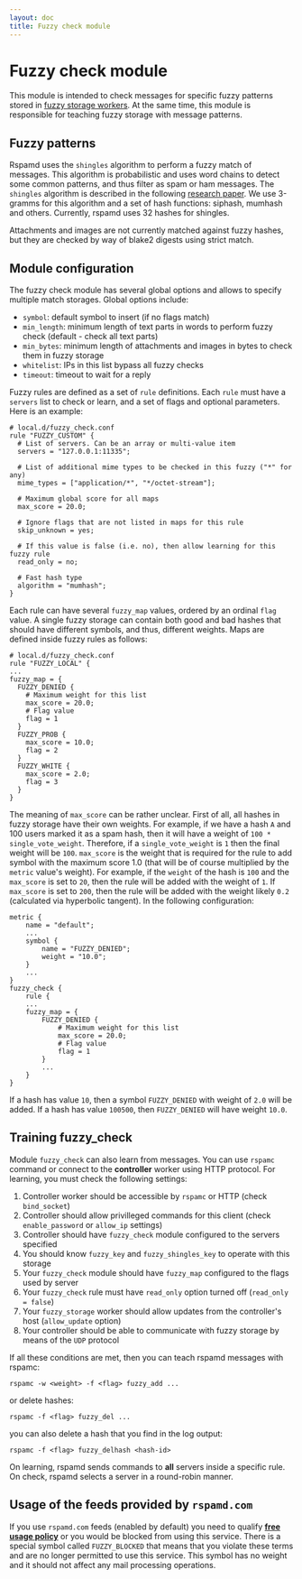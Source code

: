 ```yaml
---
layout: doc
title: Fuzzy check module
---
```

# Fuzzy check module

This module is intended to check messages for specific fuzzy patterns stored in
[fuzzy storage workers](../workers/fuzzy_storage.html). At the same time, this module
is responsible for teaching fuzzy storage with message patterns.

## Fuzzy patterns

Rspamd uses the `shingles` algorithm to perform a fuzzy match of messages. This algorithm
is probabilistic and uses word chains to detect some common patterns, and thus filter
as spam or ham messages. The `shingles` algorithm is described in the following 
[research paper](http://dl.acm.org/citation.cfm?id=283370). We use 3-gramms for this
algorithm and a set of hash functions: siphash, mumhash and others. Currently,
rspamd uses 32 hashes for shingles.

Attachments and images are not currently matched against fuzzy hashes, but they
are checked by way of blake2 digests using strict match.

## Module configuration

The fuzzy check module has several global options and allows to specify multiple match
storages. Global options include:

- `symbol`: default symbol to insert (if no flags match)
- `min_length`: minimum length of text parts in words to perform fuzzy check (default - check all text parts)
- `min_bytes`: minimum length of attachments and images in bytes to check them in fuzzy storage
- `whitelist`: IPs in this list bypass all fuzzy checks
- `timeout`: timeout to wait for a reply

Fuzzy rules are defined as a set of `rule` definitions. Each `rule` must have a `servers`
list to check or learn, and a set of flags and optional parameters. Here is an example:

~~~ucl
# local.d/fuzzy_check.conf
rule "FUZZY_CUSTOM" {
  # List of servers. Can be an array or multi-value item
  servers = "127.0.0.1:11335";

  # List of additional mime types to be checked in this fuzzy ("*" for any)
  mime_types = ["application/*", "*/octet-stream"];

  # Maximum global score for all maps
  max_score = 20.0;

  # Ignore flags that are not listed in maps for this rule
  skip_unknown = yes;

  # If this value is false (i.e. no), then allow learning for this fuzzy rule
  read_only = no;

  # Fast hash type
  algorithm = "mumhash";
}
~~~

Each rule can have several `fuzzy_map` values, ordered by an ordinal `flag` value. A single
fuzzy storage can contain both good and bad hashes that should have different symbols,
and thus, different weights. Maps are defined inside fuzzy rules as follows:

~~~ucl
# local.d/fuzzy_check.conf
rule "FUZZY_LOCAL" {
...
fuzzy_map = {
  FUZZY_DENIED {
    # Maximum weight for this list
    max_score = 20.0;
    # Flag value
    flag = 1
  }
  FUZZY_PROB {
    max_score = 10.0;
    flag = 2
  }
  FUZZY_WHITE {
    max_score = 2.0;
    flag = 3
  }
}
~~~

The meaning of `max_score` can be rather unclear. First of all, all hashes in
fuzzy storage have their own weights. For example, if we have a hash `A` and 100 users
marked it as a spam hash, then it will have a weight of `100 * single_vote_weight`.
Therefore, if a `single_vote_weight` is `1` then the final weight will be `100`.
`max_score` is the weight that is required for the rule to add symbol with the maximum
score 1.0 (that will be of course multiplied by the `metric` value's weight).
For example, if the `weight` of the hash is `100` and the `max_score` is set to `20`,
then the rule will be added with the weight of `1`. If `max_score` is set to `200`,
then the rule will be added with the weight likely `0.2` (calculated via hyperbolic tangent).
In the following configuration:

~~~ucl
metric {
	name = "default";
	...
	symbol {
		name = "FUZZY_DENIED";
		weight = "10.0";
	}
	...
}
fuzzy_check {
	rule {
	...
	fuzzy_map = {
		FUZZY_DENIED {
			# Maximum weight for this list
			max_score = 20.0;
			# Flag value
			flag = 1
        }
        ...
    }
}
~~~

If a hash has value `10`, then a symbol `FUZZY_DENIED` with weight of `2.0` will be added.
If a hash has value `100500`, then `FUZZY_DENIED` will have weight `10.0`.

## Training fuzzy_check

Module `fuzzy_check` can also learn from messages. You can use `rspamc` command or
connect to the **controller** worker using HTTP protocol. For learning, you must check 
the following settings:

1. Controller worker should be accessible by `rspamc` or HTTP (check `bind_socket`)
2. Controller should allow privilleged commands for this client (check `enable_password` or `allow_ip` settings)
3. Controller should have `fuzzy_check` module configured to the servers specified
4. You should know `fuzzy_key` and `fuzzy_shingles_key` to operate with this storage
5. Your `fuzzy_check` module should have `fuzzy_map` configured to the flags used by server
6. Your `fuzzy_check` rule must have `read_only` option turned off (`read_only = false`)
7. Your `fuzzy_storage` worker should allow updates from the controller's host (`allow_update` option)
8. Your controller should be able to communicate with fuzzy storage by means of the `UDP` protocol

If all these conditions are met, then you can teach rspamd messages with rspamc:

	rspamc -w <weight> -f <flag> fuzzy_add ...

or delete hashes:

	rspamc -f <flag> fuzzy_del ...

you can also delete a hash that you find in the log output:

	rspamc -f <flag> fuzzy_delhash <hash-id>

On learning, rspamd sends commands to **all** servers inside a specific rule. On check,
rspamd selects a server in a round-robin manner.

## Usage of the feeds provided by `rspamd.com`

If you use `rspamd.com` feeds (enabled by default) you need to qualify [**free usage policy**](https://rspamd.com/doc/usage_policy.html) or you would be blocked from using this service. There is a special symbol called `FUZZY_BLOCKED` that means that you violate these terms and are no longer permitted to use this service. This symbol has no weight and it should not affect any mail processing operations.
